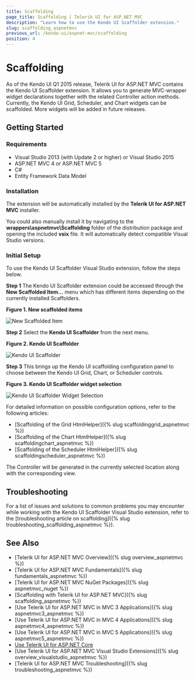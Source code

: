 ```yaml
---
title: Scaffolding
page_title: Scaffolding | Telerik UI for ASP.NET MVC
description: "Learn how to use the Kendo UI Scaffolder extension."
slug: scaffolding_aspnetmvc
previous_url: /kendo-ui/aspnet-mvc/scaffolding
position: 4
---
```


# Scaffolding

As of the Kendo UI Q1 2015 release, Telerik UI for ASP.NET MVC contains the Kendo UI Scaffolder extension. It allows you to generate MVC-wrapper widget declarations together with the related Controller action methods. Currently, the Kendo UI Grid, Scheduler, and Chart widgets can be scaffolded. More widgets will be added in future releases.

## Getting Started

### Requirements

* Visual Studio 2013 (with Update 2 or higher) or Visual Studio 2015
* ASP.NET MVC 4 or ASP.NET MVC 5
* C#
* Entity Framework Data Model

### Installation

The extension will be automatically installed by the **Telerik UI for ASP.NET MVC** installer.

You could also manually install it by navigating to the **wrappers\aspnetmvc\Scaffolding** folder of the distribution package and opening the included **vsix** file. It will automatically detect compatible Visual Studio versions.

### Initial Setup

To use the Kendo UI Scaffolder Visual Studio extension, follow the steps below.

**Step 1** The Kendo UI Scaffolder extension could be accessed through the **New Scaffolded Item...** menu which has different items depending on the currently installed Scaffolders.

**Figure 1. New scaffolded items**

![New Scaffolded Item](/images/scaffolding/new_scaffolded_item.png)

**Step 2** Select the **Kendo UI Scaffolder** from the next menu.

**Figure 2. Kendo UI Scaffolder**

![Kendo UI Scaffolder](/images/scaffolding/kendo_ui_scaffolder.png)

**Step 3** This brings up the Kendo UI scaffolding configuration panel to choose between the Kendo UI Grid, Chart, or Scheduler controls.

**Figure 3. Kendo UI Scaffolder widget selection**

![Kendo UI Scaffolder Widget Selection](/images/scaffolding/widget_select.png)

For detailed information on possible configuration options, refer to the following articles:

* [Scaffolding of the Grid HtmlHelper]({% slug scaffoldinggrid_aspnetmvc %})
* [Scaffolding of the Chart HtmlHelper]({% slug scaffoldingchart_aspnetmvc %})
* [Scaffolding of the Scheduler HtmlHelper]({% slug scaffoldingscheduler_aspnetmvc %})

The Controller will be generated in the currently selected location along with the corresponding view.

## Troubleshooting

For a list of issues and solutions to common problems you may encounter while working with the Kendo UI Scaffolder Visual Studio extension, refer to the [troubleshooting article on scaffolding]({% slug troubleshooting_scaffolding_aspnetmvc %}).

## See Also

* [Telerik UI for ASP.NET MVC Overview]({% slug overview_aspnetmvc %})
* [Telerik UI for ASP.NET MVC Fundamentals]({% slug fundamentals_aspnetmvc %})
* [Telerik UI for ASP.NET MVC NuGet Packages]({% slug aspnetmvc_nuget %})
* [Scaffolding with Telerik UI for ASP.NET MVC]({% slug scaffolding_aspnetmvc %})
* [Use Telerik UI for ASP.NET MVC in MVC 3 Applications]({% slug aspnetmvc3_aspnetmvc %})
* [Use Telerik UI for ASP.NET MVC in MVC 4 Applications]({% slug aspnetmvc4_aspnetmvc %})
* [Use Telerik UI for ASP.NET MVC in MVC 5 Applications]({% slug aspnetmvc5_aspnetmvc %})
* [Use Telerik UI for ASP.NET Core](http://docs.telerik.com/aspnet-core/introduction)
* [Use Telerik UI for ASP.NET MVC Visual Studio Extensions]({% slug overview_visualstudio_aspnetmvc %})
* [Telerik UI for ASP.NET MVC Troubleshooting]({% slug troubleshooting_aspnetmvc %})
